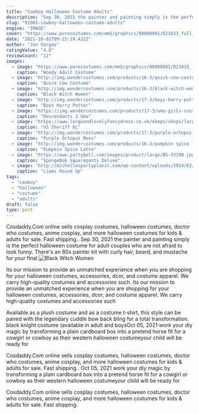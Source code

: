 ```yaml
---
title: "Cowboy Halloween Costume Adults"
description: "Sep 30, 2021 the painter and painting simply is the perfect halloween costume for adult couples who are not afraid to look funny. There's an 80s painter kit with curly hair, beard, and mustache for your final"
slug: "91065-cowboy-halloween-costume-adults"
engine: "IMAGE"
cover: "https://www.purecostumes.com/mm5/graphics/00000001/D23433_full_1.jpg"
date: "2021-10-02T09:15:19.432Z"
author: "Jon Vargas"
ratingValue: "4.0"
reviewCount: "12"
images:
  - image: "https://www.purecostumes.com/mm5/graphics/00000001/D23433_full_1.jpg"
    caption: "Woody Adult Costume"
  - image: "http://img.wondercostumes.com/products/16-3/quick-cow-costume-hoodie.jpg"
    caption: "Quick Cow Costume"
  - image: "http://img.wondercostumes.com/products/16-3/black-witch-women-costume.jpg"
    caption: "Black Witch Women"
  - image: "http://img.wondercostumes.com/products/17-3/boys-harry-potter-hedwig-costume.jpg"
    caption: "Boys Harry Potter"
  - image: "https://img.wondercostumes.com/products/17-3/uma-girls-costume-set.jpg"
    caption: "Descendants 2 Uma"
  - image: "https://www.largeandlovelyfancydress.co.uk/ekmps/shops/largeand/images/us-sheriff-costume-em3211--3690-p.jpg"
    caption: "US Sheriff XL"
  - image: "http://img.wondercostumes.com/products/17-3/purple-octopus-mens-costume.jpg"
    caption: "Purple Octopus Mens"
  - image: "http://img.wondercostumes.com/products/16-3/pumpkin spice latte costume.jpg"
    caption: "Pumpkin Spice Latte"
  - image: "https://www.partybell.com/images/product/large/BS-33190.jpg"
    caption: "SpongeBob Squarepants Deluxe"
  - image: "http://michellespartyplanit.com/wp-content/uploads/2014/02/IMG_5749mls.jpg"
    caption: "Liams Round Up"
tags:
  - "cowboy"
  - "halloween"
  - "costume"
  - "adults"
draft: false
type: post
---
```


Cosdaddy.Com online sells cosplay costumes, halloween costumes, doctor who costumes, anime cosplay, and more halloween costumes for kids & adults for sale. Fast shipping.. Sep 30, 2021 the painter and painting simply is the perfect halloween costume for adult couples who are not afraid to look funny. There's an 80s painter kit with curly hair, beard, and mustache for your final
![Black Witch Women](http://img.wondercostumes.com/products/16-3/black-witch-women-costume.jpg "Black Witch Women")

Its our mission to provide an unmatched experience when you are shopping for your halloween costumes, accessories, dcor, and costume apparel. We carry high-quality costumes and accessories such. Its our mission to provide an unmatched experience when you are shopping for your halloween costumes, accessories, dcor, and costume apparel. We carry high-quality costumes and accessories such
<!--inArticleAds-->

<!--galleryOne-->

Available as a plush costume and as a costume t-shirt, this style can be paired with the legendary cuddle bow back bling for a total transformation.  black knight costume (available in adult and boysOct 05, 2021 work your diy magic by transforming a plain cardboard box into a pretend horse fit for a cowgirl or cowboy as their western halloween costumeyour child will be ready for
<!--inArticleAds-->

<!--galleryTwo-->

Cosdaddy.Com online sells cosplay costumes, halloween costumes, doctor who costumes, anime cosplay, and more halloween costumes for kids & adults for sale. Fast shipping.. Oct 05, 2021 work your diy magic by transforming a plain cardboard box into a pretend horse fit for a cowgirl or cowboy as their western halloween costumeyour child will be ready for
<!--galleryThree-->

Cosdaddy.Com online sells cosplay costumes, halloween costumes, doctor who costumes, anime cosplay, and more halloween costumes for kids & adults for sale. Fast shipping.